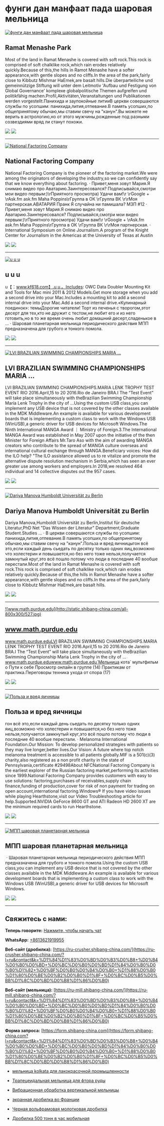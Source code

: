 # фунги дан манфаат пада шаровая мельница

<a href="https://swt.shibang-china.com/?l=ru&img&k=%D1%84%D1%83%D0%BD%D0%B3%D0%B8+%D0%B4%D0%B0%D0%BD+%D0%BC%D0%B0%D0%BD%D1%84%D0%B0%D0%B0%D1%82+%D0%BF%D0%B0%D0%B4%D0%B0+%D1%88%D0%B0%D1%80%D0%BE%D0%B2%D0%B0%D1%8F+%D0%BC%D0%B5%D0%BB%D1%8C%D0%BD%D0%B8%D1%86%D0%B0" target="_blank">![фунги дан манфаат пада шаровая мельница](http://static.shibang-china.com/all-800x300/840.jpg)</a>

## Ramat Menashe Park
Most of the land in Ramat Menashe is covered with soft rock.This rock is comprised of soft chalklike rock,which rain erodes relatively quickly.Because of this,the hills in Ramot Menashe have a softer appearance,with gentle slopes and no cliffs.In the area of the park,fairly close to Kibbutz Mishmar HaEmek,are basalt hills.Die &#252;berparteiliche und gemeinn&#252;tzige Stiftung will unter dem Leitmotiv 'Aufbau und Festigung von Global Governance' komplexe globalpolitische Themen aufgreifen und politikf&#228;hig machen.Profil,Aktivit&#228;ten,Veranstaltungen und Publikationen werden vorgestellt.Панихида и заупокойные литииВ церкви совершаются службы по усопшим: панихида,лития,отпевание.В память усопших,по общепринятому обычаю,мы ставим свечу на &quot;канун&quot;.Вы можете не верить в астрологию,но от этого мужчины,рожденные под разными созвездиями вряд ли станут похожи.


<a href="https://whatsapp.shibangsoft.com/WhatsApp.php" target="_blank" title="WhatsApp">![](http://static.shibang-china.com/icon/whatsapp.png)</a> <a href="https://swt.shibang-china.com/?l=ru&icon&k=%D1%84%D1%83%D0%BD%D0%B3%D0%B8+%D0%B4%D0%B0%D0%BD+%D0%BC%D0%B0%D0%BD%D1%84%D0%B0%D0%B0%D1%82+%D0%BF%D0%B0%D0%B4%D0%B0+%D1%88%D0%B0%D1%80%D0%BE%D0%B2%D0%B0%D1%8F+%D0%BC%D0%B5%D0%BB%D1%8C%D0%BD%D0%B8%D1%86%D0%B0" target="_blank">![](http://static.shibang-china.com/icon/chat-ru.png)</a>

---

<a href="https://swt.shibang-china.com/?l=ru&img&k=%D1%84%D1%83%D0%BD%D0%B3%D0%B8+%D0%B4%D0%B0%D0%BD+%D0%BC%D0%B0%D0%BD%D1%84%D0%B0%D0%B0%D1%82+%D0%BF%D0%B0%D0%B4%D0%B0+%D1%88%D0%B0%D1%80%D0%BE%D0%B2%D0%B0%D1%8F+%D0%BC%D0%B5%D0%BB%D1%8C%D0%BD%D0%B8%D1%86%D0%B0" target="_blank">![National Factoring Company](http://static.shibang-china.com/all-800x300/480.jpg)</a>

## National Factoring Company
National Factoring Company is the pioneer of the factoring market.We were among the originators of developing the industry,so we can confidently say that we know everything about factoring.&nbsp;&#0183;&#32;Привет,меня зовут Мария.Я снимаю видео про Аватарию.Заинтересовался? Подписывайся,смотри мои видео первым:)\rПриятного просмотра) Удачи вам!\r  \rGoogle + \rAsk.fm ask.fm Maha Poppins\rГруппа в ОК \rГруппа ВК \r\rМоя партнерская.АВАТАРИЯ Пранк Я случайна ни памишала? МЗП #12&nbsp;&#0183;&#32;Привет,меня зовут Мария.Я снимаю видео про Аватарию.Заинтересовался? Подписывайся,смотри мои видео первым:)\rПриятного просмотра) Удачи вам!\r  \rGoogle + \rAsk.fm ask.fm Maha Poppins\rГруппа в ОК \rГруппа ВК \r\rМоя партнерская.&nbsp;&#0183;&#32;International Symposium on Online Journalism.A program of the Knight Center for Journalism in the Americas at the University of Texas at Austin


<a href="https://whatsapp.shibangsoft.com/WhatsApp.php" target="_blank" title="WhatsApp">![](http://static.shibang-china.com/icon/whatsapp.png)</a> <a href="https://swt.shibang-china.com/?l=ru&icon&k=%D1%84%D1%83%D0%BD%D0%B3%D0%B8+%D0%B4%D0%B0%D0%BD+%D0%BC%D0%B0%D0%BD%D1%84%D0%B0%D0%B0%D1%82+%D0%BF%D0%B0%D0%B4%D0%B0+%D1%88%D0%B0%D1%80%D0%BE%D0%B2%D0%B0%D1%8F+%D0%BC%D0%B5%D0%BB%D1%8C%D0%BD%D0%B8%D1%86%D0%B0" target="_blank">![](http://static.shibang-china.com/icon/chat-ru.png)</a>

---

<a href="https://swt.shibang-china.com/?l=ru&img&k=%D1%84%D1%83%D0%BD%D0%B3%D0%B8+%D0%B4%D0%B0%D0%BD+%D0%BC%D0%B0%D0%BD%D1%84%D0%B0%D0%B0%D1%82+%D0%BF%D0%B0%D0%B4%D0%B0+%D1%88%D0%B0%D1%80%D0%BE%D0%B2%D0%B0%D1%8F+%D0%BC%D0%B5%D0%BB%D1%8C%D0%BD%D0%B8%D1%86%D0%B0" target="_blank">![u u u](http://static.shibang-china.com/all-800x300/828.jpg)</a>

## u u u
u【：www.kf618.com】.u,u,。Includes: OWC Data Doubler Mounting Kit and Tools for Mac mini 2011 &amp; 2012 Models.Get more storage when you add a second drive into your Mac.Includes a mounting kit to add a second internal drive into your Mac.Add a second internal drive.&#171;Кулинарный поединок&#187;: темыДорогие читатели! Торт из печенья с творогом,этот десерт для тех,кто не дружит с тестом,не любит его и из него готовить,но в то же время очень любит домашний десерт,сладенькое в …&nbsp;&#0183;&#32;Шаровая планетарная мельница периодического действия МПП предназначена для грубого и тонкого помола.


<a href="https://whatsapp.shibangsoft.com/WhatsApp.php" target="_blank" title="WhatsApp">![](http://static.shibang-china.com/icon/whatsapp.png)</a> <a href="https://swt.shibang-china.com/?l=ru&icon&k=%D1%84%D1%83%D0%BD%D0%B3%D0%B8+%D0%B4%D0%B0%D0%BD+%D0%BC%D0%B0%D0%BD%D1%84%D0%B0%D0%B0%D1%82+%D0%BF%D0%B0%D0%B4%D0%B0+%D1%88%D0%B0%D1%80%D0%BE%D0%B2%D0%B0%D1%8F+%D0%BC%D0%B5%D0%BB%D1%8C%D0%BD%D0%B8%D1%86%D0%B0" target="_blank">![](http://static.shibang-china.com/icon/chat-ru.png)</a>

---

<a href="https://swt.shibang-china.com/?l=ru&img&k=%D1%84%D1%83%D0%BD%D0%B3%D0%B8+%D0%B4%D0%B0%D0%BD+%D0%BC%D0%B0%D0%BD%D1%84%D0%B0%D0%B0%D1%82+%D0%BF%D0%B0%D0%B4%D0%B0+%D1%88%D0%B0%D1%80%D0%BE%D0%B2%D0%B0%D1%8F+%D0%BC%D0%B5%D0%BB%D1%8C%D0%BD%D0%B8%D1%86%D0%B0" target="_blank">![LVI BRAZILIAN SWIMMING CHAMPIONSHIPS MARIA …](http://static.shibang-china.com/all-800x300/1455.jpg)</a>

## LVI BRAZILIAN SWIMMING CHAMPIONSHIPS MARIA …
LVI BRAZILIAN SWIMMING CHAMPIONSHIPS.MARIA LENK TROPHY TEST EVENT RIO 2016.April,15 to 20 2016.Rio de Janeiro BRA.I The “Test Event” will take place simultaneously with theBrazilian Swimming Championship Maria Lenk Trophy in the city of …Using the custom USB class,you can implement any USB device that is not covered by the other classes available in the MDK Middleware.An example is available for various development boards that is implementing a custom class to work with the Windows USB (WinUSB),a generic driver for USB devices for Microsoft Windows.The Ninth International MANGA Award ｜ Ministry of Foreign.3.The International MANGA Award was established in May 2007 upon the initiative of the then Minister for Foreign Affairs Mr.Taro Aso with the aim of awarding MANGA creators who contribute to the spread of MANGA culture overseas and international cultural exchange through MANGA.Beneficiary voices: How did the ILO help? &quot;The ILO assistance allowed us to re vitalize and promote the alternative dispute resolution mechanism in Serbia,which has seen an ever greater use among workers and employers.In 2018,we resolved 464 individual and 14 collective disputes out the 957 cases.


<a href="https://whatsapp.shibangsoft.com/WhatsApp.php" target="_blank" title="WhatsApp">![](http://static.shibang-china.com/icon/whatsapp.png)</a> <a href="https://swt.shibang-china.com/?l=ru&icon&k=%D1%84%D1%83%D0%BD%D0%B3%D0%B8+%D0%B4%D0%B0%D0%BD+%D0%BC%D0%B0%D0%BD%D1%84%D0%B0%D0%B0%D1%82+%D0%BF%D0%B0%D0%B4%D0%B0+%D1%88%D0%B0%D1%80%D0%BE%D0%B2%D0%B0%D1%8F+%D0%BC%D0%B5%D0%BB%D1%8C%D0%BD%D0%B8%D1%86%D0%B0" target="_blank">![](http://static.shibang-china.com/icon/chat-ru.png)</a>

---

<a href="https://swt.shibang-china.com/?l=ru&img&k=%D1%84%D1%83%D0%BD%D0%B3%D0%B8+%D0%B4%D0%B0%D0%BD+%D0%BC%D0%B0%D0%BD%D1%84%D0%B0%D0%B0%D1%82+%D0%BF%D0%B0%D0%B4%D0%B0+%D1%88%D0%B0%D1%80%D0%BE%D0%B2%D0%B0%D1%8F+%D0%BC%D0%B5%D0%BB%D1%8C%D0%BD%D0%B8%D1%86%D0%B0" target="_blank">![Dariya Manova Humboldt Universit&#228;t zu Berlin](http://static.shibang-china.com/all-800x300/215.jpg)</a>

## Dariya Manova Humboldt Universit&#228;t zu Berlin
Dariya Manova,Humboldt Universit&#228;t zu Berlin,Institut f&#252;r deutsche Literatur,PhD Net &quot;Das Wissen der Literatur&quot; Department,Graduate Student.Studies …&nbsp;&#0183;&#32;В церкви совершаются службы по усопшим: панихида,лития,отпевание.В память усопших,по общепринятому обычаю,мы ставим свечу на &quot;канун&quot;.Польза и вред яичницыгон всё это,если каждый день сьедать по десятку только одних яиц,возможно что холестерин и повышается,но без него тоже нельзя,получается замкнутый круг,это всё пошло потому что люди в последние 40 вообше перестали.Most of the land in Ramat Menashe is covered with soft rock.This rock is comprised of soft chalklike rock,which rain erodes relatively quickly.Because of this,the hills in Ramot Menashe have a softer appearance,with gentle slopes and no cliffs.In the area of the park,fairly close to Kibbutz Mishmar HaEmek,are basalt hills.


<a href="https://whatsapp.shibangsoft.com/WhatsApp.php" target="_blank" title="WhatsApp">![](http://static.shibang-china.com/icon/whatsapp.png)</a> <a href="https://swt.shibang-china.com/?l=ru&icon&k=%D1%84%D1%83%D0%BD%D0%B3%D0%B8+%D0%B4%D0%B0%D0%BD+%D0%BC%D0%B0%D0%BD%D1%84%D0%B0%D0%B0%D1%82+%D0%BF%D0%B0%D0%B4%D0%B0+%D1%88%D0%B0%D1%80%D0%BE%D0%B2%D0%B0%D1%8F+%D0%BC%D0%B5%D0%BB%D1%8C%D0%BD%D0%B8%D1%86%D0%B0" target="_blank">![](http://static.shibang-china.com/icon/chat-ru.png)</a>

---

<a href="https://swt.shibang-china.com/?l=ru&img&k=%D1%84%D1%83%D0%BD%D0%B3%D0%B8+%D0%B4%D0%B0%D0%BD+%D0%BC%D0%B0%D0%BD%D1%84%D0%B0%D0%B0%D1%82+%D0%BF%D0%B0%D0%B4%D0%B0+%D1%88%D0%B0%D1%80%D0%BE%D0%B2%D0%B0%D1%8F+%D0%BC%D0%B5%D0%BB%D1%8C%D0%BD%D0%B8%D1%86%D0%B0" target="_blank">![www.math.purdue.edu](http://static.shibang-china.com/all-800x300/527.jpg)</a>

## www.math.purdue.edu
www.math.purdue.eduLVI BRAZILIAN SWIMMING CHAMPIONSHIPS.MARIA LENK TROPHY TEST EVENT RIO 2016.April,15 to 20 2016.Rio de Janeiro BRA.I The “Test Event” will take place simultaneously with theBrazilian Swimming Championship Maria Lenk Trophy in the city of …www.math.purdue.eduwww.math.purdue.edu`Мельница кота` мультфильм о Пути к себе Просмотр онлайн в группе (14) Практикам от практика.Переговоры техника ухода от спора (17)


<a href="https://whatsapp.shibangsoft.com/WhatsApp.php" target="_blank" title="WhatsApp">![](http://static.shibang-china.com/icon/whatsapp.png)</a> <a href="https://swt.shibang-china.com/?l=ru&icon&k=%D1%84%D1%83%D0%BD%D0%B3%D0%B8+%D0%B4%D0%B0%D0%BD+%D0%BC%D0%B0%D0%BD%D1%84%D0%B0%D0%B0%D1%82+%D0%BF%D0%B0%D0%B4%D0%B0+%D1%88%D0%B0%D1%80%D0%BE%D0%B2%D0%B0%D1%8F+%D0%BC%D0%B5%D0%BB%D1%8C%D0%BD%D0%B8%D1%86%D0%B0" target="_blank">![](http://static.shibang-china.com/icon/chat-ru.png)</a>

---

<a href="https://swt.shibang-china.com/?l=ru&img&k=%D1%84%D1%83%D0%BD%D0%B3%D0%B8+%D0%B4%D0%B0%D0%BD+%D0%BC%D0%B0%D0%BD%D1%84%D0%B0%D0%B0%D1%82+%D0%BF%D0%B0%D0%B4%D0%B0+%D1%88%D0%B0%D1%80%D0%BE%D0%B2%D0%B0%D1%8F+%D0%BC%D0%B5%D0%BB%D1%8C%D0%BD%D0%B8%D1%86%D0%B0" target="_blank">![Польза и вред яичницы](http://static.shibang-china.com/all-800x300/691.jpg)</a>

## Польза и вред яичницы
гон всё это,если каждый день сьедать по десятку только одних яиц,возможно что холестерин и повышается,но без него тоже нельзя,получается замкнутый круг,это всё пошло потому что люди в последние 40 вообше перестали.&nbsp;&#0183;&#32;Melanoma International Foundation.Our Mission: To develop personalized strategies with patients so they may live longer,better lives.Our Vision: A future where top notch melanoma treatment is accessible to all patients globally.MIF is a 501(c)(3) charity,also registered as a non profit charity in the state of Pennsylvania,certificate #29498About NFCNational Factoring Company is the earliest explorer of the Russian factoring market,performing its activities since 1999.National Factoring Company provides customers with easy to use solutions: factoring,purchases of receivables,supply chain finance,funding of production,cover for risk of non payment for trading on open account,international factoring.Windows&#174; If you have video issues while playing Hearthstone,visit our Video Troubleshooting article for help.Supported.NVIDIA GeForce 8600 GT and ATI Radeon HD 2600 XT are the minimum required cards to run Hearthstone.


<a href="https://whatsapp.shibangsoft.com/WhatsApp.php" target="_blank" title="WhatsApp">![](http://static.shibang-china.com/icon/whatsapp.png)</a> <a href="https://swt.shibang-china.com/?l=ru&icon&k=%D1%84%D1%83%D0%BD%D0%B3%D0%B8+%D0%B4%D0%B0%D0%BD+%D0%BC%D0%B0%D0%BD%D1%84%D0%B0%D0%B0%D1%82+%D0%BF%D0%B0%D0%B4%D0%B0+%D1%88%D0%B0%D1%80%D0%BE%D0%B2%D0%B0%D1%8F+%D0%BC%D0%B5%D0%BB%D1%8C%D0%BD%D0%B8%D1%86%D0%B0" target="_blank">![](http://static.shibang-china.com/icon/chat-ru.png)</a>

---

<a href="https://swt.shibang-china.com/?l=ru&img&k=%D1%84%D1%83%D0%BD%D0%B3%D0%B8+%D0%B4%D0%B0%D0%BD+%D0%BC%D0%B0%D0%BD%D1%84%D0%B0%D0%B0%D1%82+%D0%BF%D0%B0%D0%B4%D0%B0+%D1%88%D0%B0%D1%80%D0%BE%D0%B2%D0%B0%D1%8F+%D0%BC%D0%B5%D0%BB%D1%8C%D0%BD%D0%B8%D1%86%D0%B0" target="_blank">![МПП шаровая планетарная мельница](http://static.shibang-china.com/all-800x300/137.jpg)</a>

## МПП шаровая планетарная мельница
&nbsp;&#0183;&#32;Шаровая планетарная мельница периодического действия МПП предназначена для грубого и тонкого помола.Using the custom USB class,you can implement any USB device that is not covered by the other classes available in the MDK Middleware.An example is available for various development boards that is implementing a custom class to work with the Windows USB (WinUSB),a generic driver for USB devices for Microsoft Windows.

<a href="https://whatsapp.shibangsoft.com/WhatsApp.php" target="_blank" title="WhatsApp">![](http://static.shibang-china.com/icon/whatsapp.png)</a> <a href="https://swt.shibang-china.com/?l=ru&icon&k=%D1%84%D1%83%D0%BD%D0%B3%D0%B8+%D0%B4%D0%B0%D0%BD+%D0%BC%D0%B0%D0%BD%D1%84%D0%B0%D0%B0%D1%82+%D0%BF%D0%B0%D0%B4%D0%B0+%D1%88%D0%B0%D1%80%D0%BE%D0%B2%D0%B0%D1%8F+%D0%BC%D0%B5%D0%BB%D1%8C%D0%BD%D0%B8%D1%86%D0%B0" target="_blank">![](http://static.shibang-china.com/icon/chat-ru.png)</a>

---
## Свяжитесь с нами:

**Теперь говорите:** [Нажмите, чтобы начать чат](https://swt.shibang-china.com?l=ru&contact&k=%D1%84%D1%83%D0%BD%D0%B3%D0%B8+%D0%B4%D0%B0%D0%BD+%D0%BC%D0%B0%D0%BD%D1%84%D0%B0%D0%B0%D1%82+%D0%BF%D0%B0%D0%B4%D0%B0+%D1%88%D0%B0%D1%80%D0%BE%D0%B2%D0%B0%D1%8F+%D0%BC%D0%B5%D0%BB%D1%8C%D0%BD%D0%B8%D1%86%D0%B0)

**WhatsApp:**  [+8613621919955](https://whatsapp.shibangsoft.com/WhatsApp.php)

**Веб-сайт (дробилка):** [https://ru-crusher.shibang-china.com/](https://ru-crusher.shibang-china.com/?l=ru&contact&k=%D1%84%D1%83%D0%BD%D0%B3%D0%B8+%D0%B4%D0%B0%D0%BD+%D0%BC%D0%B0%D0%BD%D1%84%D0%B0%D0%B0%D1%82+%D0%BF%D0%B0%D0%B4%D0%B0+%D1%88%D0%B0%D1%80%D0%BE%D0%B2%D0%B0%D1%8F+%D0%BC%D0%B5%D0%BB%D1%8C%D0%BD%D0%B8%D1%86%D0%B0)

**Веб-сайт (мельница):** [https://ru-mill.shibang-china.com/](https://ru-mill.shibang-china.com/?l=ru&contact&k=%D1%84%D1%83%D0%BD%D0%B3%D0%B8+%D0%B4%D0%B0%D0%BD+%D0%BC%D0%B0%D0%BD%D1%84%D0%B0%D0%B0%D1%82+%D0%BF%D0%B0%D0%B4%D0%B0+%D1%88%D0%B0%D1%80%D0%BE%D0%B2%D0%B0%D1%8F+%D0%BC%D0%B5%D0%BB%D1%8C%D0%BD%D0%B8%D1%86%D0%B0)

**Форма запроса:** [https://form.shibang-china.com](https://form.shibang-china.com?l=ru&contact&k=%D1%84%D1%83%D0%BD%D0%B3%D0%B8+%D0%B4%D0%B0%D0%BD+%D0%BC%D0%B0%D0%BD%D1%84%D0%B0%D0%B0%D1%82+%D0%BF%D0%B0%D0%B4%D0%B0+%D1%88%D0%B0%D1%80%D0%BE%D0%B2%D0%B0%D1%8F+%D0%BC%D0%B5%D0%BB%D1%8C%D0%BD%D0%B8%D1%86%D0%B0)

* [мельница kolkata для лакокрасочной промышленности](../134/%D0%BC%D0%B5%D0%BB%D1%8C%D0%BD%D0%B8%D1%86%D0%B0%20kolkata%20%D0%B4%D0%BB%D1%8F%20%D0%BB%D0%B0%D0%BA%D0%BE%D0%BA%D1%80%D0%B0%D1%81%D0%BE%D1%87%D0%BD%D0%BE%D0%B9%20%D0%BF%D1%80%D0%BE%D0%BC%D1%8B%D1%88%D0%BB%D0%B5%D0%BD%D0%BD%D0%BE%D1%81%D1%82%D0%B8.md)

* [Трапецеидальная мельница для фтора руды](../133/%D0%A2%D1%80%D0%B0%D0%BF%D0%B5%D1%86%D0%B5%D0%B8%D0%B4%D0%B0%D0%BB%D1%8C%D0%BD%D0%B0%D1%8F%20%D0%BC%D0%B5%D0%BB%D1%8C%D0%BD%D0%B8%D1%86%D0%B0%20%D0%B4%D0%BB%D1%8F%20%D1%84%D1%82%D0%BE%D1%80%D0%B0%20%D1%80%D1%83%D0%B4%D1%8B.md)

* [Вибрационная обработка вертикальной мельницы](../133/%D0%92%D0%B8%D0%B1%D1%80%D0%B0%D1%86%D0%B8%D0%BE%D0%BD%D0%BD%D0%B0%D1%8F%20%D0%BE%D0%B1%D1%80%D0%B0%D0%B1%D0%BE%D1%82%D0%BA%D0%B0%20%D0%B2%D0%B5%D1%80%D1%82%D0%B8%D0%BA%D0%B0%D0%BB%D1%8C%D0%BD%D0%BE%D0%B9%20%D0%BC%D0%B5%D0%BB%D1%8C%D0%BD%D0%B8%D1%86%D1%8B.md)

* [экранная дробилка во Франции](../135/%D1%8D%D0%BA%D1%80%D0%B0%D0%BD%D0%BD%D0%B0%D1%8F%20%D0%B4%D1%80%D0%BE%D0%B1%D0%B8%D0%BB%D0%BA%D0%B0%20%D0%B2%D0%BE%20%D0%A4%D1%80%D0%B0%D0%BD%D1%86%D0%B8%D0%B8.md)

* [Черная вольфрамовая молотковая дробилка](../135/%D0%A7%D0%B5%D1%80%D0%BD%D0%B0%D1%8F%20%D0%B2%D0%BE%D0%BB%D1%8C%D1%84%D1%80%D0%B0%D0%BC%D0%BE%D0%B2%D0%B0%D1%8F%20%D0%BC%D0%BE%D0%BB%D0%BE%D1%82%D0%BA%D0%BE%D0%B2%D0%B0%D1%8F%20%D0%B4%D1%80%D0%BE%D0%B1%D0%B8%D0%BB%D0%BA%D0%B0.md)

* [Дробилка 500 тонн в час мобильная](../133/%D0%94%D1%80%D0%BE%D0%B1%D0%B8%D0%BB%D0%BA%D0%B0%20500%20%D1%82%D0%BE%D0%BD%D0%BD%20%D0%B2%20%D1%87%D0%B0%D1%81%20%D0%BC%D0%BE%D0%B1%D0%B8%D0%BB%D1%8C%D0%BD%D0%B0%D1%8F.md)